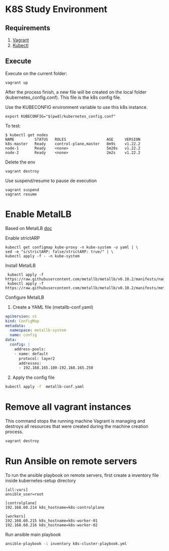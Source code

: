 # K8S Study Environment

## Requirements


1) [Vagrant](https://www.vagrantup.com/docs/installation)
2) [Kubectl](https://kubernetes.io/docs/tasks/tools/)


## Execute

Execute on the current folder:

```
vagrant up
```

After the process finish, a new file will be created on the local folder (kubernetes_config.conf). This file is the k8s config file.

Use the KUBECONFIG environment variable to use this k8s instance.

```
export KUBECONFIG="$(pwd)/kubernetes_config.conf"
```

To test:

```
$ kubectl get nodes
NAME         STATUS   ROLES                  AGE     VERSION
k8s-master   Ready    control-plane,master   8m9s    v1.22.2
node-1       Ready    <none>                 5m20s   v1.22.2
node-2       Ready    <none>                 2m2s    v1.22.2
```

Delete the env

```
vagrant destroy
```

Use suspend/resume to pause de execution

```
vagrant suspend
vagrant resume
```

# Enable MetalLB

Based on MetalLB [doc](https://metallb.universe.tf/installation/)

Enable strictARP

```
kubectl get configmap kube-proxy -n kube-system -o yaml | \
sed -e "s/strictARP: false/strictARP: true/" | \
kubectl apply -f - -n kube-system
```

Install MetalLB

``` 
 kubectl apply -f https://raw.githubusercontent.com/metallb/metallb/v0.10.2/manifests/namespace.yaml
 kubectl apply -f https://raw.githubusercontent.com/metallb/metallb/v0.10.2/manifests/metallb.yaml
 ```

 Configure MetalLB


 1) Create a YAML file (metallb-conf.yaml)

```yaml
apiVersion: v1
kind: ConfigMap
metadata:
  namespace: metallb-system
  name: config
data:
  config: |
    address-pools:
    - name: default
      protocol: layer2
      addresses:
      - 192.168.165.100-192.168.165.250
```

2) Apply the config file 

```bash
kubectl apply -f  metallb-conf.yaml
```


# Remove all vagrant instances

This command stops the running machine Vagrant is managing and destroys all resources that were created during the machine creation process. 

```bash
vagrant destroy
```

# Run Ansible on remote servers

To run the ansible playbook on remote servers, first create a inventory file inside kubernetes-setup directory

```
[all:vars]
ansible_user=root

[controlplane]
192.168.60.214 k8s_hostname=k8s-controlplane

[workers]
192.168.60.215 k8s_hostname=k8s-worker-01
192.168.60.216 k8s_hostname=k8s-worker-02
```

Run ansible main playbook

```bash
ansible-playbook -i inventory k8s-cluster-playbook.yml
```
